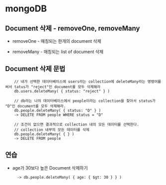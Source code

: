 # mongoDB

## Document 삭제 - removeOne, removeMany

- removeOne - 매칭되는 한개의 document 삭제

- removeMany - 매칭되는 list of document 삭제

## Document 삭제 문법

        // 내가 선택한 데이터베이스에 users라는 collection에 deleteMany라는 명령어를 써서 tatus가 "reject"인 document를 모두 삭제해라
        db.users.deleteMany( { status: "reject" } )
        
        // db라는 나의 데이터베이스에서 people이라는 collection을 찾아서 status가 "D"인 document를 모두 삭제해라.
        db.people.deleteMany( { status: "D" } )
        -> DELETE FROM people WHERE status = "D"
        
        // 조건이 없으면 결과적으로 collection 내의 모든 데이터를 선택한다.
        // collection 내부의 모든 데이터를 삭제
        db.people.deleteMany( { } )
        -> DELETE FROM people

## 연습

- age가 30보다 높은 Document 삭제하기

        -> db.people.deleteMany( { age: { $gt: 30 } } )
